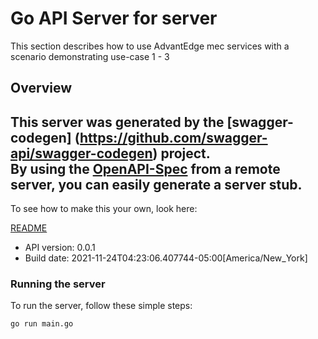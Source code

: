 # Go API Server for server

This section describes how to use AdvantEdge mec services with a scenario demonstrating use-case 1 - 3

## Overview
This server was generated by the [swagger-codegen]
(https://github.com/swagger-api/swagger-codegen) project.  
By using the [OpenAPI-Spec](https://github.com/OAI/OpenAPI-Specification) from a remote server, you can easily generate a server stub.  
-

To see how to make this your own, look here:

[README](https://github.com/swagger-api/swagger-codegen/blob/master/README.md)

- API version: 0.0.1
- Build date: 2021-11-24T04:23:06.407744-05:00[America/New_York]


### Running the server
To run the server, follow these simple steps:

```
go run main.go
```

